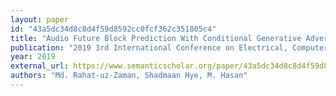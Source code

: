 ```yaml
---
layout: paper
id: "43a5dc34d8c8d4f59d8592cc0fcf362c351805c4"
title: "Audio Future Block Prediction With Conditional Generative Adversarial Network"
publication: "2019 3rd International Conference on Electrical, Computer & Telecommunication Engineering (ICECTE)"
year: 2019
external_url: https://www.semanticscholar.org/paper/43a5dc34d8c8d4f59d8592cc0fcf362c351805c4
authors: "Md. Rahat-uz-Zaman, Shadmaan Hye, M. Hasan"
---
```

